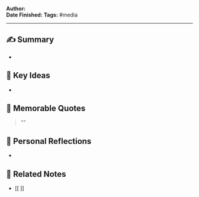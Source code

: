 **Author:**  
**Date Finished:**
**Tags:** #media 

---

## ✍️ Summary
- 

## 🔑 Key Ideas
- 

## 🧠 Memorable Quotes
> ""

## 🧭 Personal Reflections
- 

## 🧩 Related Notes
- [[ ]]
